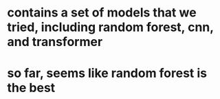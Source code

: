 # contains a set of models that we tried, including random forest, cnn, and transformer
# so far, seems like random forest is the best
